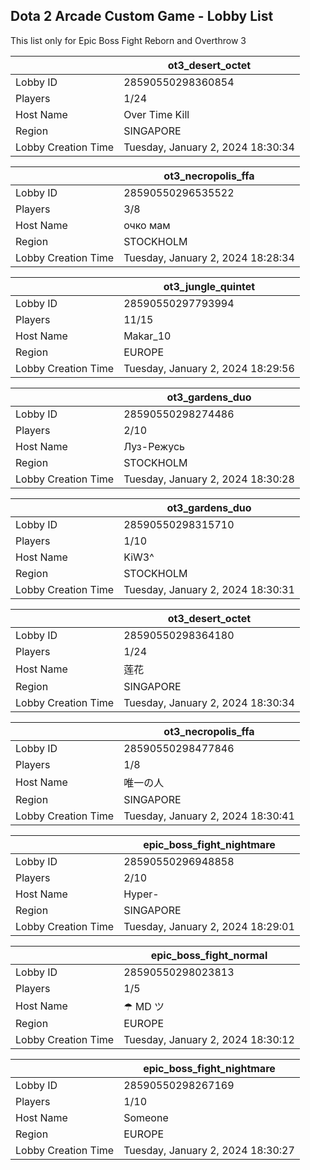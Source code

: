 ## Dota 2 Arcade Custom Game - Lobby List

This list only for Epic Boss Fight Reborn and Overthrow 3

|  | ot3_desert_octet |
| ------ | ------ |
| Lobby ID | 28590550298360854 |
| Players | 1/24 |
| Host Name | Over Time Kill |
| Region | SINGAPORE |
| Lobby Creation Time | Tuesday, January 2, 2024 18:30:34 |


|  | ot3_necropolis_ffa |
| ------ | ------ |
| Lobby ID | 28590550296535522 |
| Players | 3/8 |
| Host Name | очко мам |
| Region | STOCKHOLM |
| Lobby Creation Time | Tuesday, January 2, 2024 18:28:34 |


|  | ot3_jungle_quintet |
| ------ | ------ |
| Lobby ID | 28590550297793994 |
| Players | 11/15 |
| Host Name | Makar_10 |
| Region | EUROPE |
| Lobby Creation Time | Tuesday, January 2, 2024 18:29:56 |


|  | ot3_gardens_duo |
| ------ | ------ |
| Lobby ID | 28590550298274486 |
| Players | 2/10 |
| Host Name | Луз-Режусь |
| Region | STOCKHOLM |
| Lobby Creation Time | Tuesday, January 2, 2024 18:30:28 |


|  | ot3_gardens_duo |
| ------ | ------ |
| Lobby ID | 28590550298315710 |
| Players | 1/10 |
| Host Name | KiW3^ |
| Region | STOCKHOLM |
| Lobby Creation Time | Tuesday, January 2, 2024 18:30:31 |


|  | ot3_desert_octet |
| ------ | ------ |
| Lobby ID | 28590550298364180 |
| Players | 1/24 |
| Host Name | 莲花 |
| Region | SINGAPORE |
| Lobby Creation Time | Tuesday, January 2, 2024 18:30:34 |


|  | ot3_necropolis_ffa |
| ------ | ------ |
| Lobby ID | 28590550298477846 |
| Players | 1/8 |
| Host Name | 唯一の人 |
| Region | SINGAPORE |
| Lobby Creation Time | Tuesday, January 2, 2024 18:30:41 |


|  | epic_boss_fight_nightmare |
| ------ | ------ |
| Lobby ID | 28590550296948858 |
| Players | 2/10 |
| Host Name | Hyper- |
| Region | SINGAPORE |
| Lobby Creation Time | Tuesday, January 2, 2024 18:29:01 |


|  | epic_boss_fight_normal |
| ------ | ------ |
| Lobby ID | 28590550298023813 |
| Players | 1/5 |
| Host Name | ☂ MD ツ |
| Region | EUROPE |
| Lobby Creation Time | Tuesday, January 2, 2024 18:30:12 |


|  | epic_boss_fight_nightmare |
| ------ | ------ |
| Lobby ID | 28590550298267169 |
| Players | 1/10 |
| Host Name | Someone |
| Region | EUROPE |
| Lobby Creation Time | Tuesday, January 2, 2024 18:30:27 |


